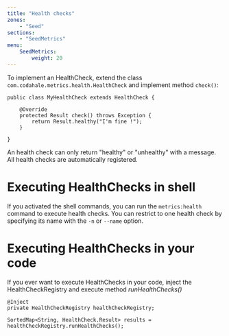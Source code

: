 ```yaml
---
title: "Health checks"
zones:
    - "Seed"
sections:
    - "SeedMetrics"
menu:
    SeedMetrics:
        weight: 20
---
```


To implement an HealthCheck, extend the class `com.codahale.metrics.health.HealthCheck` and implement method `check()`:

	public class MyHealthCheck extends HealthCheck {

		@Override
		protected Result check() throws Exception {
			return Result.healthy("I'm fine !");
		}

	}

An health check can only return "healthy" or "unhealthy" with a message. All health checks are automatically registered.

# Executing HealthChecks in shell

If you activated the shell commands, you can run the `metrics:health` command to execute health checks. You can restrict
to one health check by specifying its name with the `-n` or `--name` option.

# Executing HealthChecks in your code

If you ever want to execute HealthChecks in your code, inject the HealthCheckRegistry and execute method *runHealthChecks()*

	@Inject
	private HealthCheckRegistry healthCheckRegistry;

	SortedMap<String, HealthCheck.Result> results = healthCheckRegistry.runHealthChecks();

